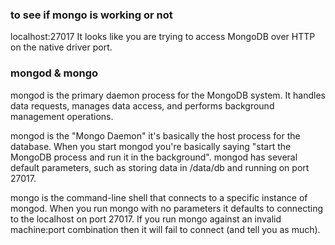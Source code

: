 ### to see if mongo is working or not
localhost:27017
It looks like you are trying to access MongoDB over HTTP on the native driver port.


### mongod & mongo
mongod is the primary daemon process for the MongoDB system. It handles data requests, manages data access, and performs background management operations.

mongod is the "Mongo Daemon" it's basically the host process for the database. When you start mongod you're basically saying "start the MongoDB process and run it in the background". mongod has several default parameters, such as storing data in /data/db and running on port 27017.

mongo is the command-line shell that connects to a specific instance of mongod. When you run mongo with no parameters it defaults to connecting to the localhost on port 27017. If you run mongo against an invalid machine:port combination then it will fail to connect (and tell you as much).